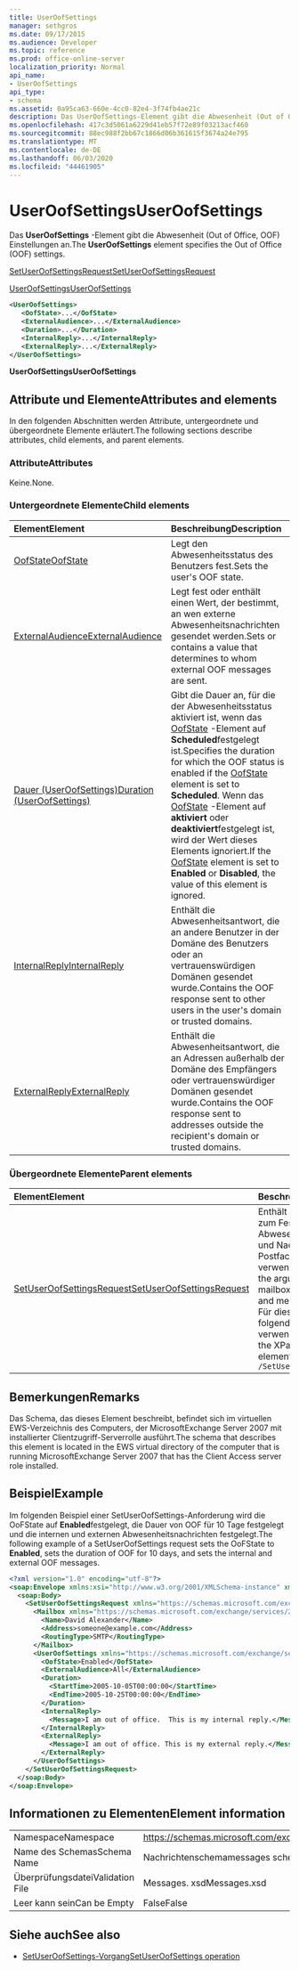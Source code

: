 ```yaml
---
title: UserOofSettings
manager: sethgros
ms.date: 09/17/2015
ms.audience: Developer
ms.topic: reference
ms.prod: office-online-server
localization_priority: Normal
api_name:
- UserOofSettings
api_type:
- schema
ms.assetid: 0a95ca63-660e-4cc0-82e4-3f74fb4ae21c
description: Das UserOofSettings-Element gibt die Abwesenheit (Out of Office, OOF) Einstellungen an.
ms.openlocfilehash: 417c3d5061a6229d41eb57f72e89f03213acf460
ms.sourcegitcommit: 88ec988f2bb67c1866d06b361615f3674a24e795
ms.translationtype: MT
ms.contentlocale: de-DE
ms.lasthandoff: 06/03/2020
ms.locfileid: "44461905"
---
```

# <a name="useroofsettings"></a><span data-ttu-id="b7de4-103">UserOofSettings</span><span class="sxs-lookup"><span data-stu-id="b7de4-103">UserOofSettings</span></span>

<span data-ttu-id="b7de4-104">Das **UserOofSettings** -Element gibt die Abwesenheit (Out of Office, OOF) Einstellungen an.</span><span class="sxs-lookup"><span data-stu-id="b7de4-104">The **UserOofSettings** element specifies the Out of Office (OOF) settings.</span></span> 
  
[<span data-ttu-id="b7de4-105">SetUserOofSettingsRequest</span><span class="sxs-lookup"><span data-stu-id="b7de4-105">SetUserOofSettingsRequest</span></span>](setuseroofsettingsrequest.md)
  
[<span data-ttu-id="b7de4-106">UserOofSettings</span><span class="sxs-lookup"><span data-stu-id="b7de4-106">UserOofSettings</span></span>](useroofsettings.md)
  
```xml
<UserOofSettings>
   <OofState>...</OofState>
   <ExternalAudience>...</ExternalAudience>
   <Duration>...</Duration>
   <InternalReply>...</InternalReply>
   <ExternalReply>...</ExternalReply>
</UserOofSettings>
```

 <span data-ttu-id="b7de4-107">**UserOofSettings**</span><span class="sxs-lookup"><span data-stu-id="b7de4-107">**UserOofSettings**</span></span>
## <a name="attributes-and-elements"></a><span data-ttu-id="b7de4-108">Attribute und Elemente</span><span class="sxs-lookup"><span data-stu-id="b7de4-108">Attributes and elements</span></span>

<span data-ttu-id="b7de4-109">In den folgenden Abschnitten werden Attribute, untergeordnete und übergeordnete Elemente erläutert.</span><span class="sxs-lookup"><span data-stu-id="b7de4-109">The following sections describe attributes, child elements, and parent elements.</span></span>
  
### <a name="attributes"></a><span data-ttu-id="b7de4-110">Attribute</span><span class="sxs-lookup"><span data-stu-id="b7de4-110">Attributes</span></span>

<span data-ttu-id="b7de4-111">Keine.</span><span class="sxs-lookup"><span data-stu-id="b7de4-111">None.</span></span>
  
### <a name="child-elements"></a><span data-ttu-id="b7de4-112">Untergeordnete Elemente</span><span class="sxs-lookup"><span data-stu-id="b7de4-112">Child elements</span></span>

|<span data-ttu-id="b7de4-113">**Element**</span><span class="sxs-lookup"><span data-stu-id="b7de4-113">**Element**</span></span>|<span data-ttu-id="b7de4-114">**Beschreibung**</span><span class="sxs-lookup"><span data-stu-id="b7de4-114">**Description**</span></span>|
|:-----|:-----|
|[<span data-ttu-id="b7de4-115">OofState</span><span class="sxs-lookup"><span data-stu-id="b7de4-115">OofState</span></span>](oofstate.md) <br/> |<span data-ttu-id="b7de4-116">Legt den Abwesenheitsstatus des Benutzers fest.</span><span class="sxs-lookup"><span data-stu-id="b7de4-116">Sets the user's OOF state.</span></span>  <br/> |
|[<span data-ttu-id="b7de4-117">ExternalAudience</span><span class="sxs-lookup"><span data-stu-id="b7de4-117">ExternalAudience</span></span>](externalaudience.md) <br/> |<span data-ttu-id="b7de4-118">Legt fest oder enthält einen Wert, der bestimmt, an wen externe Abwesenheitsnachrichten gesendet werden.</span><span class="sxs-lookup"><span data-stu-id="b7de4-118">Sets or contains a value that determines to whom external OOF messages are sent.</span></span>  <br/> |
|[<span data-ttu-id="b7de4-119">Dauer (UserOofSettings)</span><span class="sxs-lookup"><span data-stu-id="b7de4-119">Duration (UserOofSettings)</span></span>](duration-useroofsettings.md) <br/> |<span data-ttu-id="b7de4-120">Gibt die Dauer an, für die der Abwesenheitsstatus aktiviert ist, wenn das [OofState](oofstate.md) -Element auf **Scheduled**festgelegt ist.</span><span class="sxs-lookup"><span data-stu-id="b7de4-120">Specifies the duration for which the OOF status is enabled if the [OofState](oofstate.md) element is set to **Scheduled**.</span></span> <span data-ttu-id="b7de4-121">Wenn das [OofState](oofstate.md) -Element auf **aktiviert** oder **deaktiviert**festgelegt ist, wird der Wert dieses Elements ignoriert.</span><span class="sxs-lookup"><span data-stu-id="b7de4-121">If the [OofState](oofstate.md) element is set to **Enabled** or **Disabled**, the value of this element is ignored.</span></span>  <br/> |
|[<span data-ttu-id="b7de4-122">InternalReply</span><span class="sxs-lookup"><span data-stu-id="b7de4-122">InternalReply</span></span>](internalreply.md) <br/> |<span data-ttu-id="b7de4-123">Enthält die Abwesenheitsantwort, die an andere Benutzer in der Domäne des Benutzers oder an vertrauenswürdigen Domänen gesendet wurde.</span><span class="sxs-lookup"><span data-stu-id="b7de4-123">Contains the OOF response sent to other users in the user's domain or trusted domains.</span></span>  <br/> |
|[<span data-ttu-id="b7de4-124">ExternalReply</span><span class="sxs-lookup"><span data-stu-id="b7de4-124">ExternalReply</span></span>](externalreply.md) <br/> |<span data-ttu-id="b7de4-125">Enthält die Abwesenheitsantwort, die an Adressen außerhalb der Domäne des Empfängers oder vertrauenswürdiger Domänen gesendet wurde.</span><span class="sxs-lookup"><span data-stu-id="b7de4-125">Contains the OOF response sent to addresses outside the recipient's domain or trusted domains.</span></span>  <br/> |
   
### <a name="parent-elements"></a><span data-ttu-id="b7de4-126">Übergeordnete Elemente</span><span class="sxs-lookup"><span data-stu-id="b7de4-126">Parent elements</span></span>

|<span data-ttu-id="b7de4-127">**Element**</span><span class="sxs-lookup"><span data-stu-id="b7de4-127">**Element**</span></span>|<span data-ttu-id="b7de4-128">**Beschreibung**</span><span class="sxs-lookup"><span data-stu-id="b7de4-128">**Description**</span></span>|
|:-----|:-----|
|[<span data-ttu-id="b7de4-129">SetUserOofSettingsRequest</span><span class="sxs-lookup"><span data-stu-id="b7de4-129">SetUserOofSettingsRequest</span></span>](setuseroofsettingsrequest.md) <br/> |<span data-ttu-id="b7de4-130">Enthält die Argumente, die zum Festlegen der Abwesenheitseinstellungen und Nachrichten eines Postfachbenutzers verwendet werden.</span><span class="sxs-lookup"><span data-stu-id="b7de4-130">Contains the arguments used to set a mailbox user's OOF settings and messages.</span></span>  <br/> <span data-ttu-id="b7de4-131">Für dieses Element wird folgender XPath-Ausdruck verwendet: </span><span class="sxs-lookup"><span data-stu-id="b7de4-131">The following is the XPath expression to this element:</span></span>  <br/>  `/SetUserOofSettingsRequest` <br/> |
   
## <a name="remarks"></a><span data-ttu-id="b7de4-132">Bemerkungen</span><span class="sxs-lookup"><span data-stu-id="b7de4-132">Remarks</span></span>

<span data-ttu-id="b7de4-133">Das Schema, das dieses Element beschreibt, befindet sich im virtuellen EWS-Verzeichnis des Computers, der MicrosoftExchange Server 2007 mit installierter Clientzugriff-Serverrolle ausführt.</span><span class="sxs-lookup"><span data-stu-id="b7de4-133">The schema that describes this element is located in the EWS virtual directory of the computer that is running MicrosoftExchange Server 2007 that has the Client Access server role installed.</span></span>
  
## <a name="example"></a><span data-ttu-id="b7de4-134">Beispiel</span><span class="sxs-lookup"><span data-stu-id="b7de4-134">Example</span></span>

<span data-ttu-id="b7de4-135">Im folgenden Beispiel einer SetUserOofSettings-Anforderung wird die OoFState auf **Enabled**festgelegt, die Dauer von OOF für 10 Tage festgelegt und die internen und externen Abwesenheitsnachrichten festgelegt.</span><span class="sxs-lookup"><span data-stu-id="b7de4-135">The following example of a SetUserOofSettings request sets the OoFState to **Enabled**, sets the duration of OOF for 10 days, and sets the internal and external OOF messages.</span></span>
  
```xml
<?xml version="1.0" encoding="utf-8"?>
<soap:Envelope xmlns:xsi="http://www.w3.org/2001/XMLSchema-instance" xmlns:xsd="http://www.w3.org/2001/XMLSchema" xmlns:soap="http://schemas.xmlsoap.org/soap/envelope/">
  <soap:Body>
    <SetUserOofSettingsRequest xmlns="https://schemas.microsoft.com/exchange/services/2006/messages">
      <Mailbox xmlns="https://schemas.microsoft.com/exchange/services/2006/types">
        <Name>David Alexander</Name>
        <Address>someone@example.com</Address>
        <RoutingType>SMTP</RoutingType>
      </Mailbox>
      <UserOofSettings xmlns="https://schemas.microsoft.com/exchange/services/2006/types">
        <OofState>Enabled</OofState>
        <ExternalAudience>All</ExternalAudience>
        <Duration>
          <StartTime>2005-10-05T00:00:00</StartTime>
          <EndTime>2005-10-25T00:00:00</EndTime>
        </Duration>
        <InternalReply>
          <Message>I am out of office.  This is my internal reply.</Message>
        </InternalReply>
        <ExternalReply>
          <Message>I am out of office. This is my external reply.</Message>
        </ExternalReply>
      </UserOofSettings>
    </SetUserOofSettingsRequest>
  </soap:Body>
</soap:Envelope>
```

## <a name="element-information"></a><span data-ttu-id="b7de4-136">Informationen zu Elementen</span><span class="sxs-lookup"><span data-stu-id="b7de4-136">Element information</span></span>

|||
|:-----|:-----|
|<span data-ttu-id="b7de4-137">Namespace</span><span class="sxs-lookup"><span data-stu-id="b7de4-137">Namespace</span></span>  <br/> |https://schemas.microsoft.com/exchange/services/2006/messages  <br/> |
|<span data-ttu-id="b7de4-138">Name des Schemas</span><span class="sxs-lookup"><span data-stu-id="b7de4-138">Schema Name</span></span>  <br/> |<span data-ttu-id="b7de4-139">Nachrichtenschema</span><span class="sxs-lookup"><span data-stu-id="b7de4-139">messages schema</span></span>  <br/> |
|<span data-ttu-id="b7de4-140">Überprüfungsdatei</span><span class="sxs-lookup"><span data-stu-id="b7de4-140">Validation File</span></span>  <br/> |<span data-ttu-id="b7de4-141">Messages. xsd</span><span class="sxs-lookup"><span data-stu-id="b7de4-141">Messages.xsd</span></span>  <br/> |
|<span data-ttu-id="b7de4-142">Leer kann sein</span><span class="sxs-lookup"><span data-stu-id="b7de4-142">Can be Empty</span></span>  <br/> |<span data-ttu-id="b7de4-143">False</span><span class="sxs-lookup"><span data-stu-id="b7de4-143">False</span></span>  <br/> |
   
## <a name="see-also"></a><span data-ttu-id="b7de4-144">Siehe auch</span><span class="sxs-lookup"><span data-stu-id="b7de4-144">See also</span></span>

- [<span data-ttu-id="b7de4-145">SetUserOofSettings-Vorgang</span><span class="sxs-lookup"><span data-stu-id="b7de4-145">SetUserOofSettings operation</span></span>](setuseroofsettings-operation.md)


